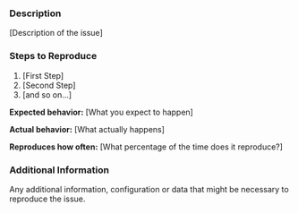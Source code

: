 <!--

Have you read Code of Conduct? By filing an Issue, you are expected to comply with it, including treating everyone with respect: https://gitlab.com/opensourcewebsite-org/opensourcewebsite-org/blob/master/CODE_OF_CONDUCT.md

-->

### Description

[Description of the issue]

### Steps to Reproduce

1. [First Step]
2. [Second Step]
3. [and so on...]

**Expected behavior:** [What you expect to happen]

**Actual behavior:** [What actually happens]

**Reproduces how often:** [What percentage of the time does it reproduce?]

### Additional Information

Any additional information, configuration or data that might be necessary to reproduce the issue.
